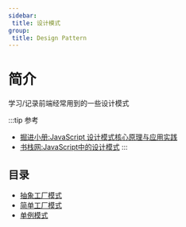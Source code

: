 ```yaml
---
sidebar:
 title: 设计模式
group:
 title: Design Pattern
---
```

# 简介

学习/记录前端经常用到的一些设计模式

:::tip 参考
* [掘进小册:JavaScript 设计模式核⼼原理与应⽤实践](https://juejin.im/book/5c70fc83518825428d7f9dfb/section/5c7163256fb9a049d132c3ed)
* [书栈网:JavaScript中的设计模式](https://www.bookstack.cn/read/design-pattern-in-javascript/README.md)
:::

## 目录
* [抽象工厂模式](./abstractfactory.md)
* [简单工厂模式](./factory.md)
* [单例模式](./single.md)

<tongji/>